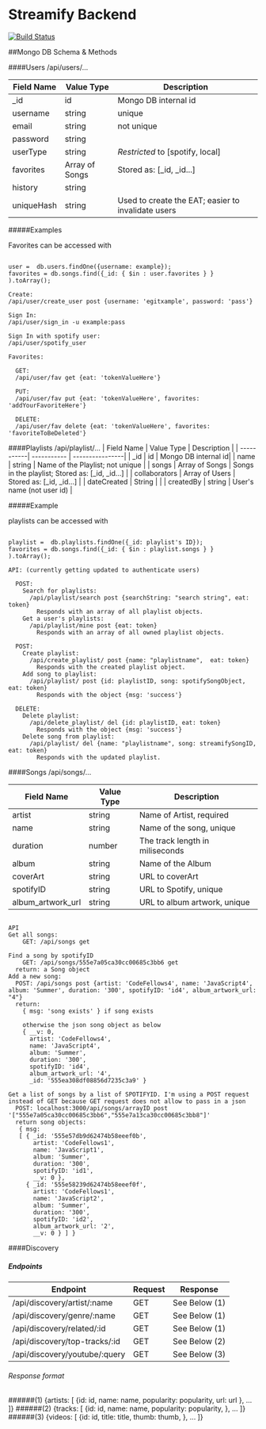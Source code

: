 # Streamify Backend
[![Build Status](https://travis-ci.org/StreamifyTeam/streamify_backend.svg?branch=master)](https://travis-ci.org/StreamifyTeam/streamify_backend)

##Mongo DB Schema & Methods

####Users  /api/users/...


| Field Name | Value Type | Description          |
| -------------| ----------- | ----------- |
| _id          |  id      | Mongo DB internal id|
| username     |  string  |  unique    |
| email        |  string  |  not unique|
| password     |  string  |     |
| userType     |  string  |  _Restricted_ to [spotify, local]|
| favorites    |  Array of Songs  |  Stored as: [_id, _id...] |
| history      |  string  |    |
| uniqueHash   |  string  | Used to create the EAT; easier to invalidate users |

#####Examples

Favorites can be accessed with
```

user =  db.users.findOne({username: example});
favorites = db.songs.find({_id: { $in : user.favorites } } ).toArray();

```


```
Create:
/api/user/create_user post {username: 'egitxample', password: 'pass'}

Sign In:
/api/user/sign_in -u example:pass

Sign In with spotify user:
/api/user/spotify_user  

Favorites:

  GET:
  /api/user/fav get {eat: 'tokenValueHere'}

  PUT:
  /api/user/fav put {eat: 'tokenValueHere', favorites: 'addYourFavoriteHere'}

  DELETE:
  /api/user/fav delete {eat: 'tokenValueHere', favorites: 'favoriteToBeDeleted'}

```

####Playlists /api/playlist/...
| Field Name | Value Type | Description          |
| -----------| ----------- | ----------------|
| _id        |  id    | Mongo DB internal id|
| name       |  string  |  Name of the Playlist; not unique |
| songs      |  Array of Songs |  Songs in the playlist; Stored as: [_id, _id...]  |
| collaborators   |  Array of Users  |  Stored as: [_id, _id...] |
| dateCreated   |  String  |   |
| createdBy  |  string  |  User's name (not user id) |

#####Example

playlists can be accessed with
```

playlist =  db.playlists.findOne({_id: playlist's ID});
favorites = db.songs.find({_id: { $in : playlist.songs } } ).toArray();

```

```
API: (currently getting updated to authenticate users)

  POST:
    Search for playlists:
      /api/playlist/search post {searchString: "search string", eat: token}
        Responds with an array of all playlist objects.
    Get a user's playlists:
      /api/playlist/mine post {eat: token}
        Responds with an array of all owned playlist objects.

  POST:
    Create playlist:
      /api/create_playlist/ post {name: "playlistname",  eat: token}
        Responds with the created playlist object.
    Add song to playlist:
      /api/playlist/ post {id: playlistID, song: spotifySongObject, eat: token}
        Responds with the object {msg: 'success'}

  DELETE:
    Delete playlist:
      /api/delete_playlist/ del {id: playlistID, eat: token}
        Responds with the object {msg: 'success'}
    Delete song from playlist:
      /api/playlist/ del {name: "playlistname", song: streamifySongID, eat: token}
        Responds with the updated playlist.

```

####Songs /api/songs/...

| Field Name | Value Type | Description       |
| -----------| ----------- | ----------------|
| artist     |  string  |  Name of Artist, required|
| name       |  string  |  Name of the song, unique|
| duration   |  number  |  The track length in miliseconds|
| album   |  string  |   Name of the Album|
| coverArt  |  string  |  URL to coverArt |
| spotifyID  |  string  |  URL to Spotify, unique|
| album_artwork_url  |  string  |  URL to album artwork, unique|

```

API
Get all songs:
	GET: /api/songs get

Find a song by spotifyID
	GET: /api/songs/555e7a05ca30cc00685c3bb6 get
  return: a Song object
Add a new song:
  POST: /api/songs post {artist: 'CodeFellows4', name: 'JavaScript4', album: 'Summer', duration: '300', spotifyID: 'id4', album_artwork_url: "4"}
  return:
    { msg: 'song exists' } if song exists 
    
    otherwise the json song object as below
    { __v: 0,
      artist: 'CodeFellows4',
      name: 'JavaScript4',
      album: 'Summer',
      duration: '300',
      spotifyID: 'id4',
      album_artwork_url: '4',
      _id: '555ea308df08856d7235c3a9' }

Get a list of songs by a list of SPOTIFYID. I'm using a POST request instead of GET because GET request does not allow to pass in a json
  POST: localhost:3000/api/songs/arrayID post '["555e7a05ca30cc00685c3bb6","555e7a13ca30cc00685c3bb8"]'
  return song objects:
   { msg: 
   [ { _id: '555e57db9d62474b58eeef0b',
       artist: 'CodeFellows1',
       name: 'JavaScript1',
       album: 'Summer',
       duration: '300',
       spotifyID: 'id1',
       __v: 0 },
     { _id: '555e58239d62474b58eeef0f',
       artist: 'CodeFellows1',
       name: 'JavaScript2',
       album: 'Summer',
       duration: '300',
       spotifyID: 'id2',
       album_artwork_url: '2',
       __v: 0 } ] }

```

####Discovery  
##### Endpoints

| Endpoint                   | Request | Response    |
| ---------------------------| ------- | ------------|
|/api/discovery/artist/:name | GET     | See Below (1)  |
|/api/discovery/genre/:name  | GET     | See Below (1) |
|/api/discovery/related/:id  | GET     | See Below (1)  |
|/api/discovery/top-tracks/:id | GET     | See Below (2)  |
|/api/discovery/youtube/:query | GET     | See Below (3)  |



###### Response format
######(1)
{artists: [
  {id: id,
  name: name,
  popularity: popularity,
  url: url
  }, ...
  ]}
######(2)
{tracks: [
  {id: id,
  name: name,
  popularity: popularity,
  }, ...
  ]}
######(3)
{videos: [
  {id: id,
  title: title,
  thumb: thumb,
  }, ...
  ]}

